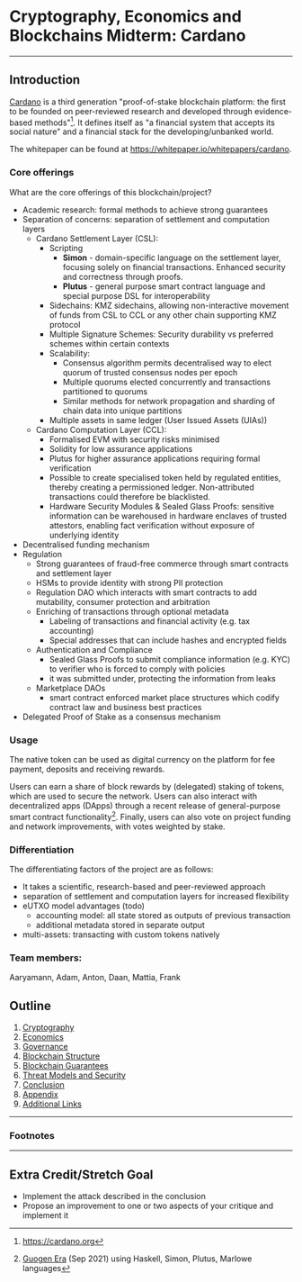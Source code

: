 # Cryptography, Economics and Blockchains Midterm: Cardano

---
##  Introduction

[Cardano](https://cardano.org) is a third generation "proof-of-stake blockchain platform: the first to be founded on 
peer-reviewed research and developed through evidence-based methods"[^1]. It defines itself as "a financial system 
that accepts its social nature" and a financial stack for the developing/unbanked world.

The whitepaper can be found at https://whitepaper.io/whitepapers/cardano.

### Core offerings
What are the core offerings of this blockchain/project?

- Academic research: formal methods to achieve strong guarantees
- Separation of concerns: separation of settlement and computation layers
  - Cardano Settlement Layer (CSL):
    - Scripting
      - **Simon** - domain-specific language on the settlement layer, focusing solely on financial transactions. 
        Enhanced security and correctness through proofs.
      - **Plutus** - general purpose smart contract language and special purpose DSL for interoperability
    - Sidechains: KMZ sidechains, allowing non-interactive movement of funds from CSL to CCL or any other chain 
      supporting KMZ protocol
    - Multiple Signature Schemes: Security durability vs preferred schemes within certain contexts 
    - Scalability:
      - Consensus algorithm permits decentralised way to elect quorum of trusted consensus nodes per epoch
      - Multiple quorums elected concurrently and transactions partitioned to quorums
      - Similar methods for network propagation and sharding of chain data into unique partitions
    - Multiple assets in same ledger (User Issued Assets (UIAs))
  - Cardano Computation Layer (CCL):
    - Formalised EVM with security risks minimised
    - Solidity for low assurance applications
    - Plutus for higher assurance applications requiring formal verification
    - Possible to create specialised token held by regulated entities, thereby creating a permissioned ledger. 
      Non-attributed transactions could therefore be blacklisted.
    - Hardware Security Modules & Sealed Glass Proofs: sensitive information can be warehoused in hardware enclaves 
      of trusted attestors, enabling fact verification without exposure of underlying identity
- Decentralised funding mechanism
- Regulation
  - Strong guarantees of fraud-free commerce through smart contracts and settlement layer
  - HSMs to provide identity with strong PII protection
  - Regulation DAO which interacts with smart contracts to add mutability, consumer protection and arbitration
  - Enriching of transactions through optional metadata
    - Labeling of transactions and financial activity (e.g. tax accounting)
    - Special addresses that can include hashes and encrypted fields
  - Authentication and Compliance
    - Sealed Glass Proofs to submit compliance information (e.g. KYC) to verifier who is forced to comply with policies 
    - it was submitted under, protecting the information from leaks
  - Marketplace DAOs
    - smart contract enforced market place structures which codify contract law and business best practices
- Delegated Proof of Stake as a consensus mechanism

### Usage

The native token can be used as digital currency on the platform for fee payment, deposits and receiving rewards. 

Users can earn a share of block rewards by (delegated) staking of tokens, which are used to secure the network. 
Users can also interact with decentralized apps (DApps) through a recent release of general-purpose smart contract 
functionality[^2]. Finally, users can also vote on project funding and network improvements, with votes weighted by 
stake. 

### Differentiation
The differentiating factors of the project are as follows:

- It takes a scientific, research-based and peer-reviewed approach 
- separation of settlement and computation layers for increased flexibility 
- eUTXO model advantages (todo)
  - accounting model: all state stored as outputs of previous transaction
  - additional metadata stored in separate output
- multi-assets: transacting with custom tokens natively

### Team members: 
Aaryamann, Adam, Anton, Daan, Mattia, Frank

## Outline

1. [Cryptography](Cryptography.md)
2. [Economics](Economics.md)
3. [Governance](Governance.md)
4. [Blockchain Structure](BlockchainStructure.md)
5. [Blockchain Guarantees](BlockchainGuarantees.md)
6. [Threat Models and Security](ThreatModelsAndSecurity.md)
7. [Conclusion](Conclusion.md)
8. [Appendix](Appendix.md)
9. [Additional Links](Links.md)

---
### Footnotes
[^1]: https://cardano.org
[^2]: [Guogen Era](https://roadmap.cardano.org/en/goguen) (Sep 2021) using Haskell, Simon, Plutus, Marlowe languages
[^?]: Additional source: https://www.cryptoeq.io/corereports/cardano

---
## Extra Credit/Stretch Goal

* Implement the attack described in the conclusion
* Propose an improvement to one or two aspects of your critique and implement it





